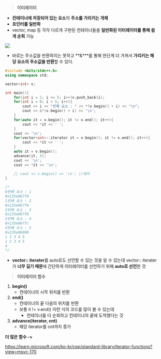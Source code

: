 > **이터레이터**

-   **컨테이너에 저장되어 있는 요소**의 **주소를 가리키는 개체** 
-   **포인터를 일반화**
-   vector, map 등 각각 다르게 구현된 컨테이너들을 **일반화된 이터레이터를 통해 쉽게 순회** 가능

![](https://blog.kakaocdn.net/dn/mZBcM/btr0r60odEU/alEzXwe1DtWAQf8IiNKM3K/img.png)

-   바로는 주소값을 반환하지는 못하고 **&***를 통해 한단계 더 거쳐서 **가리키는 해당 요소의 주소값을 반환**할 수 있다.

```cpp
#include <bits/stdc++.h>
using namespace std;

vector<int> v;

int main(){
    for(int i = 1; i <= 5; i++)v.push_back(i);
    for(int i = 0; i < 5; i++){
    	cout << i << "번째 요소 : " << *(v.begin() + i) << "\n";
        cout << &*(v.begin() + i) << '\n';
    }
    for(auto it = v.begin(); it != v.end(); it++){
    	cout << *it << ' ';
    }
    cout << '\n';
    for(vector<int>::iterator it = v.begin(); it != v.end(); it++){
    	cout << *it << ' ';
    }
    auto it = v.begin();
    advance(it, 3);
    cout << '\n';
    cout << *it << '\n';
    
    // cout << v.begin() << '\n'; //에러
}

/*
0번째 요소 : 1
0x135e067f0
1번째 요소 : 2
0x135e067f4
2번째 요소 : 3
0x135e067f8
3번째 요소 : 4
0x135e067fc
4번째 요소 : 5
0x135e06800
1 2 3 4 5
1 2 3 4 5
4
*/
```

-   **vector<int>:: iterater**를 auto로도 선언할 수 있는 것을 알 수 있는데 vector<int>:: iterater가 **너무 길기 때문**에 간단하게 이터레이터를 선언하기 위해 **auto로 선언**한 것

> **이터레이터 함수**

1.  **begin()**  
    -   컨테이너의 시작 위치를 반환
2.  **end()**
    -   컨테이너의 끝 다음의 위치를 반환
    -   보통 it != v.end() 이런 식의 코드를 많이 볼 수 있는데
        -   컨테이너를 다 순회하고 컨테이너의 끝에 도착했다는 것
3.  **advance(iterator, cnt)**
    -   해당 iterator를 cnt까지 증가

**더 많은 함수 ->**

https://learn.microsoft.com/ko-kr/cpp/standard-library/iterator-functions?view=msvc-170